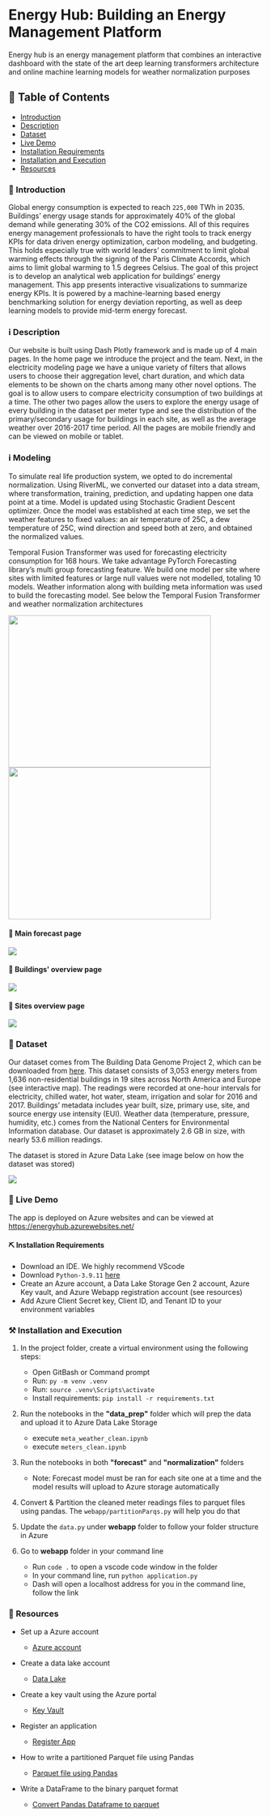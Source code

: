 # Energy Hub: Building an Energy Management Platform

Energy hub is an energy management platform that combines an interactive dashboard with the state of the art deep learning transformers architecture and online machine learning models for weather normalization purposes

## :bookmark_tabs: Table of Contents
- [Introduction](#Introduction)
- [Description](#Description)
- [Dataset](#Dataset)
- [Live Demo](#demo)
- [Installation Requirements](#requirements)
- [Installation and Execution](#Installation)
- [Resources](#resources)

### :loudspeaker: Introduction

Global energy consumption is expected to reach `225,000` TWh in 2035. Buildings’ energy usage stands for approximately 40% of the global demand while generating 30% of the CO2 emissions. All of this requires energy management professionals to have the right tools to track energy KPIs for data driven energy optimization, carbon modeling, and budgeting. This holds especially true with world leaders’ commitment to limit global warming effects through the signing of the Paris Climate Accords, which aims to limit global warming to 1.5 degrees Celsius. The goal of this project is to develop an analytical web application for buildings’ energy management. This app presents interactive visualizations to summarize energy KPIs. It is powered by a machine-learning based energy benchmarking solution for energy deviation reporting, as well as deep learning models to provide mid-term energy forecast. 

### :information_source: Description
 
Our website is built using Dash Plotly framework and is made up of 4 main pages. In the home page we introduce the project and the team. Next, in the electricity modeling page we have a unique variety of filters that allows users to choose their aggregation level, chart duration, and which data elements to be shown on the charts among many other novel options. The goal is to allow users to compare electricity consumption of two buildings at a time. The other two pages allow the users to explore the energy usage of every building in the dataset per meter type and see the distribution of the primary/secondary usage for buildings in each site, as well as the average weather over 2016-2017 time period. All the pages are mobile friendly and can be viewed on mobile or tablet.

### :information_source: Modeling

To simulate real life production system, we opted to do incremental normalization. Using RiverML, we converted our dataset into a data stream, where transformation, training, prediction, and updating happen one data point at a time. Model is updated using Stochastic Gradient Descent optimizer. Once the model was established at each time step, we set the weather features to fixed values: an air temperature of 25C, a dew temperature of 25C, wind direction and speed both at zero, and obtained the normalized values.    

Temporal Fusion Transformer was used for forecasting electricity consumption for 168 hours. We take advantage PyTorch Forecasting library’s multi group forecasting feature. We build one model per site where sites with limited features or large null values were not modelled, totaling 10 models. Weather information along with building meta information was used to build the forecasting model. See below the Temporal Fusion Transformer and weather normalization architectures

<p float="left">
  <img src="webapp/assets/images/tft.png", width="400px" height="300px"/>
  <img src="webapp/assets/images/onlinelearning.svg", width="400px" height="300px"/>
</p>

#### :page_with_curl: Main forecast page

<p float="left">
  <img src="webapp/assets/images/forecast_page.png">
</p>

#### :page_with_curl: Buildings' overview page

<p float="left">
  <img src="webapp/assets/images/building_page.png"> 
</p>

#### :page_with_curl: Sites overview page

<p float="left">
  <img src="webapp/assets/images/sites_overview.png">
</p>

### :file_folder: Dataset

Our dataset comes from The Building Data Genome Project 2, which can be downloaded from [here](https://github.com/buds-lab/building-data-genome-project-2). This dataset consists of 3,053 energy meters from 1,636 non-residential buildings in 19 sites across North America and Europe (see interactive map). The readings were recorded at one-hour intervals for electricity, chilled water, hot water, steam, irrigation and solar for 2016 and 2017. Buildings’ metadata includes year built, size, primary use, site, and source energy use intensity (EUI). Weather data (temperature, pressure, humidity, etc.) comes from the National Centers for Environmental Information database. Our dataset is approximately 2.6 GB in size, with nearly 53.6 million readings. 

The dataset is stored in Azure Data Lake (see image below on how the dataset was stored)

<p float="left">
  <img src="webapp/assets/images/azure.png">
</p>

### :movie_camera: Live Demo

The app is deployed on Azure websites and can be viewed at https://energyhub.azurewebsites.net/

#### :pick: Installation Requirements

* Download an IDE. We highly recommend VScode
* Download `Python-3.9.11` [here](https://www.python.org/ftp/python/3.9.11/python-3.9.11-amd64.exe)
* Create an Azure account, a Data Lake Storage Gen 2 account, Azure Key vault, and Azure Webapp registration account (see resources)
* Add Azure Client Secret key, Client ID, and Tenant ID to your environment variables

### :hammer_and_pick: Installation and Execution

1. In the project folder, create a virtual environment using the following steps:
	* Open GitBash or Command prompt
	* Run:  `py -m venv .venv`
	* Run: `source .venv\Scripts\activate`
	* Install requirements:  `pip install -r requirements.txt`
	
2. Run the notebooks in the **"data_prep"** folder which will prep the data and upload it to Azure Data Lake Storage

	* execute `meta_weather_clean.ipynb`
	* execute `meters_clean.ipynb`
	
3. Run the notebooks in both **"forecast"** and **"normalization"** folders
	* Note: Forecast model must be ran for each site one at a time and the model results will upload to Azure storage automatically
	
4. Convert & Partition the cleaned meter readings files to parquet files using pandas. The `webapp/partitionParqs.py` will help you do that

6. Update the `data.py`  under **webapp** folder to follow your folder structure in Azure

8. Go to **webapp** folder in your command line

	* Run `code .` to open a vscode code window in the folder
	* In your command line, run `python application.py`
	* Dash will open a localhost address for you in the command line, follow the link

### :open_file_folder: Resources

* Set up a Azure account
	* [Azure account](https://docs.microsoft.com/en-us/learn/modules/create-an-azure-account/)
	
* Create a data lake account
	* [Data Lake](https://docs.microsoft.com/en-us/azure/storage/blobs/create-data-lake-storage-account)

*  Create a key vault using the Azure portal
	* [Key Vault](https://docs.microsoft.com/en-us/azure/key-vault/general/quick-create-portal)
	
* Register an application
	* [Register App](https://docs.microsoft.com/en-us/azure/active-directory/develop/quickstart-register-app)

* How to write a partitioned Parquet file using Pandas
	* [Parquet file using Pandas](https://stackoverflow.com/questions/52934265/how-to-write-a-partitioned-parquet-file-using-pandas)

* Write a DataFrame to the binary parquet format
	* [Convert Pandas Dataframe to parquet](https://pandas.pydata.org/pandas-docs/version/1.1/reference/api/pandas.DataFrame.to_parquet.html)

